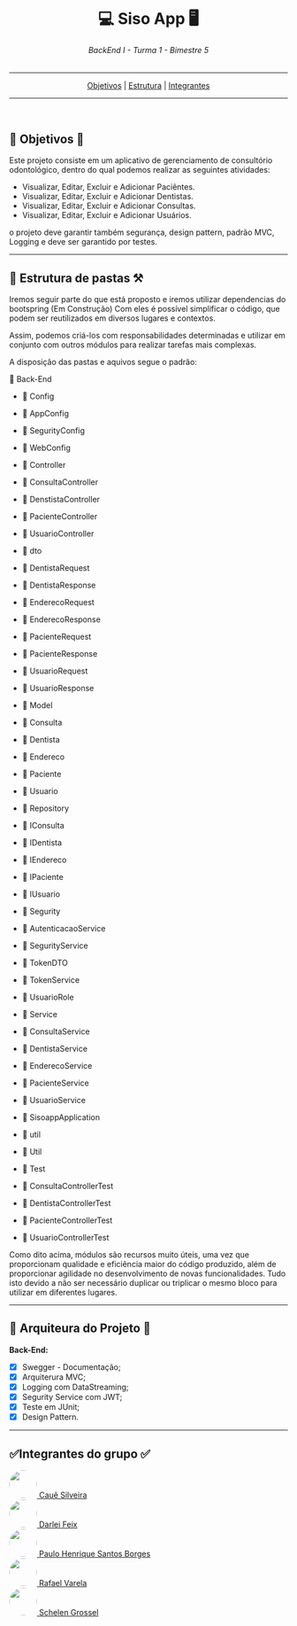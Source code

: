 <div align="center">
    <h1>💻 Siso App 🖥️</h1>
    <h6>BackEnd I - Turma 1 - Bimestre 5</h6>
</div>

---
<div  align="center">
<nav> <a href="#objetivos">Objetivos</a> | <a href="#estrutura">Estrutura</a> | <a href="#integrantes">Integrantes</a></nav>
</div>

---

<br>
<h2 id="objetivos">🚀 Objetivos 🚀</h2>
<p>


Este projeto consiste em um aplicativo de gerenciamento de consultório odontológico, dentro do qual podemos realizar as seguintes atividades:


- Visualizar, Editar, Excluir e Adicionar Paciêntes.
- Visualizar, Editar, Excluir e Adicionar Dentistas.
- Visualizar, Editar, Excluir e Adicionar Consultas.
- Visualizar, Editar, Excluir e Adicionar Usuários.

o projeto deve garantir também segurança, design pattern, padrão MVC, Logging e deve ser garantido por testes.

---

<h2 id="estrutura">🎯 Estrutura de pastas ⚒️</h2>

Iremos seguir parte do que está proposto e iremos utilizar dependencias do bootspring (Em Construção) Com eles é possível simplificar o código, que podem ser reutilizados em diversos lugares e contextos.

Assim, podemos criá-los com responsabilidades determinadas e utilizar em conjunto com outros módulos para realizar tarefas mais complexas.

A disposição das pastas e aquivos segue o padrão:


:open_file_folder: Back-End
- :open_file_folder: Config
- :page_facing_up: AppConfig
- :page_facing_up: SegurityConfig
- :page_facing_up: WebConfig
- :open_file_folder: Controller
- :page_facing_up: ConsultaController
- :page_facing_up: DenstistaController
- :page_facing_up: PacienteController
- :page_facing_up: UsuarioController
- :open_file_folder: dto
- :page_facing_up: DentistaRequest
- :page_facing_up: DentistaResponse
- :page_facing_up: EnderecoRequest
- :page_facing_up: EnderecoResponse
- :page_facing_up: PacienteRequest
- :page_facing_up: PacienteResponse
- :page_facing_up: UsuarioRequest
- :page_facing_up: UsuarioResponse
- :open_file_folder: Model
- :page_facing_up: Consulta
- :page_facing_up: Dentista
- :page_facing_up: Endereco
- :page_facing_up: Paciente
- :page_facing_up: Usuario
- :open_file_folder: Repository
- :page_facing_up: IConsulta
- :page_facing_up: IDentista
- :page_facing_up: IEndereco
- :page_facing_up: IPaciente
- :page_facing_up: IUsuario
- :open_file_folder: Segurity
- :page_facing_up: AutenticacaoService
- :page_facing_up: SegurityService
- :page_facing_up: TokenDTO
- :page_facing_up: TokenService
- :page_facing_up: UsuarioRole
- :open_file_folder: Service
- :page_facing_up: ConsultaService
- :page_facing_up: DentistaService
- :page_facing_up: EnderecoService
- :page_facing_up: PacienteService
- :page_facing_up: UsuarioService

- :page_facing_up: SisoappApplication

- :open_file_folder: util
- :page_facing_up: Util

- :open_file_folder: Test
- :page_facing_up: ConsultaControllerTest
- :page_facing_up: DentistaControllerTest
- :page_facing_up: PacienteControllerTest
- :page_facing_up: UsuarioControllerTest

Como dito acima, módulos são recursos muito úteis, uma vez que proporcionam qualidade e eficiência maior do código produzido, além de proporcionar agilidade no desenvolvimento de novas funcionalidades. Tudo isto devido a não ser necessário duplicar ou triplicar o mesmo bloco para utilizar em diferentes lugares. 


---


<h2>📑 Arquiteura do Projeto 📑</h2>

**Back-End:**

- [x] Swegger - Documentação;
- [x] Arquiterura MVC;
- [x] Logging com DataStreaming;
- [x] Segurity Service com JWT;
- [x] Teste em JUnit;
- [x] Design Pattern.

---


<h2 id="integrantes">✅Integrantes do grupo ✅</h2>


<a href="https://github.com/silveirac">
<img src="https://avatars.githubusercontent.com/u/99031403?v=4" height="50px" style="border-radius: 50px"> 
Cauê Silveira
</a>

<br>

<a href="https://github.com/Rashield">
<img src="https://avatars.githubusercontent.com/u/8429910?v=4" height="50px" style="border-radius: 50px"> 
Darlei Feix 
</a>

<br>

<a href="https://github.com/paulinhodeveloper">
<img src="https://avatars.githubusercontent.com/u/99299721?v=4" height="50px" style="border-radius: 50px"> 
Paulo Henrique Santos Borges
</a>

<br>

<a href="https://github.com/Mineiroc4">
<img src="https://avatars.githubusercontent.com/u/94484188?v=4" height="50px" style="border-radius: 50px"> 
Rafael Varela 
</a>

<br>

<a href="https://github.com/schelen01">
<img src="https://avatars.githubusercontent.com/u/88978043?v=4" height="50px" style="border-radius: 50px"> 
Schelen Grossel
</a>

<br>
